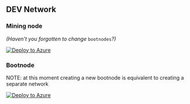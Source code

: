 ## DEV Network
### Mining node
*(Haven't you forgotten to change* `bootnodes`*?)*

[![Deploy to Azure](http://azuredeploy.net/deploybutton.png)](https://portal.azure.com/#create/Microsoft.Template/uri/https%3A%2F%2Fraw.githubusercontent.com%2Foraclesorg%2Ftest-templates%2Fdev%2Fdev-mainnet%2Fmining-node%2Ftemplate.json)

### Bootnode
NOTE: at this moment creating a new bootnode is equivalent to creating a separate network

[![Deploy to Azure](http://azuredeploy.net/deploybutton.png)](https://portal.azure.com/#create/Microsoft.Template/uri/https%3A%2F%2Fraw.githubusercontent.com%2Foraclesorg%2Ftest-templates%2Fdev%2Fdev-mainnet%2Fbootnode%2Ftemplate.json)
